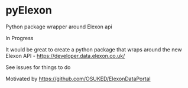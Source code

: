 # pyElexon
Python package wrapper around Elexon api

In Progress

It would be great to create a python package that wraps around the new Elexon API - https://developer.data.elexon.co.uk/

See issues for things to do

Motivated by https://github.com/OSUKED/ElexonDataPortal
